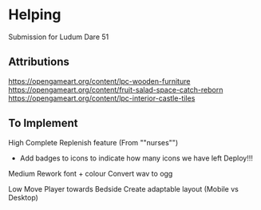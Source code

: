 # Helping

Submission for Ludum Dare 51

## Attributions

https://opengameart.org/content/lpc-wooden-furniture
https://opengameart.org/content/fruit-salad-space-catch-reborn
https://opengameart.org/content/lpc-interior-castle-tiles

## To Implement

High 
Complete Replenish feature (From ""nurses"")
- Add badges to icons to indicate how many icons we have left
Deploy!!!


Medium
Rework font + colour
Convert wav to ogg

Low
Move Player towards Bedside
Create adaptable layout (Mobile vs Desktop)



